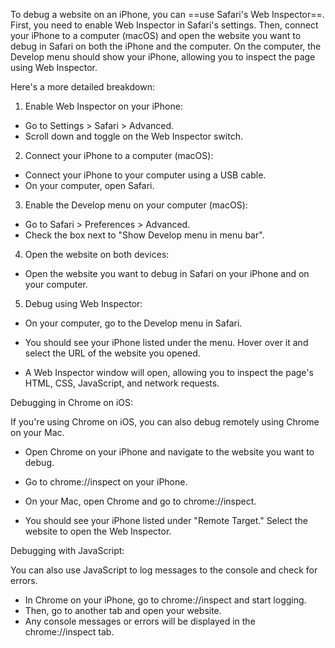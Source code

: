 
To debug a website on an iPhone, you can ==use Safari's Web Inspector==. First, you need to enable Web Inspector in Safari's settings. Then, connect your iPhone to a computer (macOS) and open the website you want to debug in Safari on both the iPhone and the computer. On the computer, the Develop menu should show your iPhone, allowing you to inspect the page using Web Inspector. 

Here's a more detailed breakdown:

1. Enable Web Inspector on your iPhone:

- Go to Settings > Safari > Advanced.
- Scroll down and toggle on the Web Inspector switch. 

2. Connect your iPhone to a computer (macOS):

- Connect your iPhone to your computer using a USB cable.
- On your computer, open Safari. 

3. Enable the Develop menu on your computer (macOS):

- Go to Safari > Preferences > Advanced.
- Check the box next to "Show Develop menu in menu bar". 

4. Open the website on both devices:

- Open the website you want to debug in Safari on your iPhone and on your computer. 

5. Debug using Web Inspector:

- On your computer, go to the Develop menu in Safari. 

- You should see your iPhone listed under the menu. Hover over it and select the URL of the website you opened. 

- A Web Inspector window will open, allowing you to inspect the page's HTML, CSS, JavaScript, and network requests. 

Debugging in Chrome on iOS:

If you're using Chrome on iOS, you can also debug remotely using Chrome on your Mac. 

- Open Chrome on your iPhone and navigate to the website you want to debug. 

- Go to chrome://inspect on your iPhone. 

- On your Mac, open Chrome and go to chrome://inspect. 

- You should see your iPhone listed under "Remote Target." Select the website to open the Web Inspector. 

Debugging with JavaScript:

You can also use JavaScript to log messages to the console and check for errors. 

- In Chrome on your iPhone, go to chrome://inspect and start logging.
- Then, go to another tab and open your website.
- Any console messages or errors will be displayed in the chrome://inspect tab.